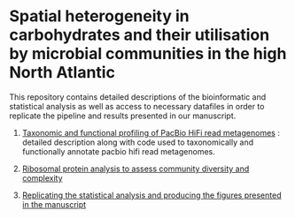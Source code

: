 # Spatial heterogeneity in carbohydrates and their utilisation by microbial communities in the high North Atlantic

This repository contains detailed descriptions of the bioinformatic and statistical analysis as well as access to necessary datafiles in order to replicate the pipeline and results presented in our manuscript.

1) [Taxonomic and functional profiling of PacBio HiFi read metagenomes](https://github.com/tpriest0/FRAM_STRAIT_WSC20_data_analysis/wiki/Taxonomic-and-functional-profiling-of-PacBio-HiFi-read-metagenomes) : detailed description along with code used to taxonomically and functionally annotate pacbio hifi read metagenomes.

2) [Ribosomal protein analysis to assess community diversity and complexity](https://github.com/tpriest0/FRAM_STRAIT_WSC20_data_analysis/wiki/Community-level-ribosomal-protein-gene-analysis)

5) [Replicating the statistical analysis and producing the figures presented in the manuscript](https://github.com/tpriest0/FRAM_STRAIT_WSC20_data_analysis/wiki/Statistical-analysis-and-figure-creation)
